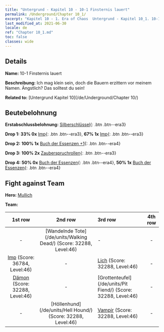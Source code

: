 ```yaml
---
title: "Untergrund - Kapitel 10 - 10-1 Finsternis lauert"
permalink: /Underground/Chapter 10_1/
excerpt: "Kapitel 10 - 1. Era of Chaos  Untergrund - Kapitel 10_1. 10-1 Finsternis lauert"
last_modified_at: 2021-06-30
locale: de
ref: "Chapter 10_1.md"
toc: false
classes: wide
---
```


## Details

 **Name:** 10-1 Finsternis lauert

 **Beschreibung:** Ich mag klein sein, doch die Bauern erzittern vor meinem Namen. Ängstlich? Das solltest du sein!

 **Related to:** [Untergrund Kapitel 10](/de/Underground/Chapter 10/)

## Beutebelohnung

 **Erstabschlussbelohnung:** [Silberschlüssel](/ItemsDE/con_693/){: .btn .btn--era3}

 **Drop 1:** **33% 0x** [Imp](/ItemsDE/unt_226/){: .btn .btn--era3}, **67% 1x** [Imp](/ItemsDE/unt_226/){: .btn .btn--era3}

 **Drop 2:** **100% 1x** [Buch der Essenzen +1](/ItemsDE/mat_46/){: .btn .btn--era4}

 **Drop 3:** **100% 2x** [Zauberspruchrollen](/ItemsDE/con_694/){: .btn .btn--era3}

 **Drop 4:** **50% 0x** [Buch der Essenzen](/ItemsDE/mat_39/){: .btn .btn--era4}, **50% 1x** [Buch der Essenzen](/ItemsDE/mat_39/){: .btn .btn--era4}


## Fight against Team
 **Hero:** [Mullich](/de/heroes/Mullich/)

 **Team:**


  | 1st row | 2nd row | 3rd row | 4th row |
  |:----:|:----:|:----|:----:|
  | - | [Wandelnde Tote](/de/units/Walking Dead/) (Score: 32288, Level:46)  | - | - |
  | [Imp](/de/units/Imp/) (Score: 36784, Level:46)  | - | [Lich](/de/units/Lich/) (Score: 32288, Level:46)  | - |
  | [Dämon](/de/units/Demon/) (Score: 32288, Level:46)  | - | [Grottenteufel](/de/units/Pit Fiend/) (Score: 32288, Level:46)  | - |
  | - | [Höllenhund](/de/units/Hell Hound/) (Score: 32288, Level:46)  | [Vampir](/de/units/Vampire/) (Score: 32288, Level:46)  | - |


